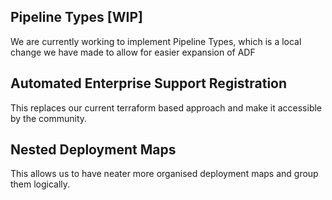 ## Pipeline Types [WIP]
We are currently working to implement Pipeline Types, which is a local change we have made to allow for easier expansion of ADF

## Automated Enterprise Support Registration 
This replaces our current terraform based approach and make it accessible by the community. 

## Nested Deployment Maps
This allows us to have neater more organised deployment maps and group them logically. 
